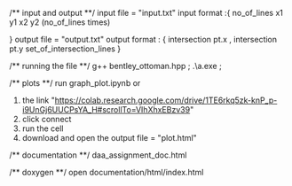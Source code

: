 /** input and output **/
input file = "input.txt"
input format :{
	no_of_lines
	x1 y1 x2 y2 (no_of_lines times)

}
output file = "output.txt"
output format : {
	intersection pt.x , intersection pt.y
	set_of_intersection_lines
}

/** running the file **/
g++ bentley_ottoman.hpp ; .\a.exe ;


/** plots **/
run graph_plot.ipynb
or
1) the link "https://colab.research.google.com/drive/1TE6rkq5zk-knP_p-i9UnGj6UUCPsYA_H#scrollTo=VIhXhxEBzv39"
2) click connect
3) run the cell
4) download and open the output file = "plot.html"

/** documentation **/
daa_assignment_doc.html

/** doxygen **/
open documentation/html/index.html